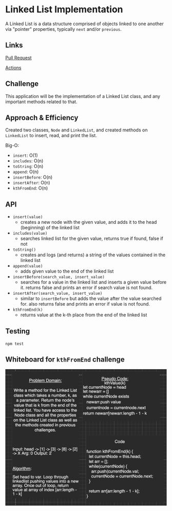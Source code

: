 # Linked List Implementation
A Linked List is a data structure comprised of objects linked to one another via "pointer" properties, typically `next` and/or `previous`.
    
## Links
[Pull Request](https://github.com/clayton-jones/data-structures-and-algorithms/pull/31)
  
[Actions](https://github.com/clayton-jones/data-structures-and-algorithms/actions)

## Challenge
This application will be the implementation of a Linked List class, and any important methods related to that.  

## Approach & Efficiency
Created two classes, `Node` and `LinkedList`, and created methods on `LinkedList` to insert, read, and print the list.  

Big-O:  
- `insert`: O(1)
- `includes`: O(n)
- `toString`: O(n)
- `append`: O(n)
- `insertBefore`: O(n)
- `insertAfter`: O(n)
- `kthFromEnd`: O(n)
  
## API
- `insert(value)`
  - creates a new node with the given value, and adds it to the head (beginning) of the linked list
- `includes(value)`
  - searches linked list for the given value, returns true if found, false if not
- `toString()`
  - creates and logs (and returns) a string of the values contained in the linked list
- `append(value)`
  - adds given value to the end of the linked list
- `insertBefore(search_value, insert_value)`
  - searches for a value in the linked list and inserts a given value before it. returns false and prints an error if search value is not found.
- `insertAfter(search_value, insert_value)`
  - similar to `insertBefore` but adds the value after the value searched for. also returns false and prints an error if value is not found.
- `kthFromEnd(k)`
  - returns value at the k-th place from the end of the linked list
  
## Testing
`npm test`

## Whiteboard for `kthFromEnd` challenge

![kthFromEnd LinkedList method](./assets/ll-kth-from-end.png)